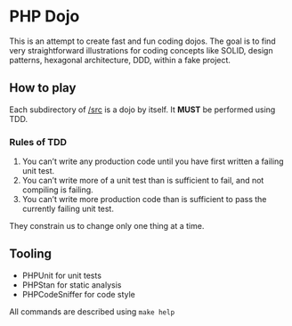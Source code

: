 # PHP Dojo

This is an attempt to create fast and fun coding dojos. The goal is to find very straightforward illustrations for coding concepts like SOLID, design patterns, hexagonal architecture, DDD, within a fake project.

## How to play
Each subdirectory of [/src](./src) is a dojo by itself. It __MUST__ be performed using TDD.
### Rules of TDD
1. You can’t write any production code until you have first written a failing unit test.
2. You can’t write more of a unit test than is sufficient to fail, and not compiling is failing.
3. You can’t write more production code than is sufficient to pass the currently failing unit test.

They constrain us to change only one thing at a time.

## Tooling

* PHPUnit for unit tests
* PHPStan for static analysis
* PHPCodeSniffer for code style

All commands are described using ```make help```
